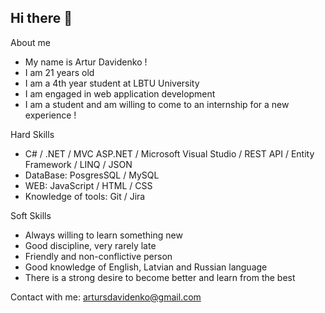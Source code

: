 ## Hi there 👋

About me

 - My name is Artur Davidenko !
 - I am 21 years old 
 - I am a 4th year student at LBTU University
 - I am engaged in web application development
 - I am a student and am willing to come to an internship for a new experience !

Hard Skills

 - C# / .NET / MVC ASP.NET / Microsoft Visual Studio / REST API / Entity Framework / LINQ / JSON
 - DataBase: PosgresSQL / MySQL 
 - WEB: JavaScript / HTML / CSS 
 - Knowledge of tools: Git / Jira 

Soft Skills
 
 - Always willing to learn something new
 - Good discipline, very rarely late 
 - Friendly and non-conflictive person
 - Good knowledge of English, Latvian and Russian language
 - There is a strong desire to become better and learn from the best
   

 Contact with me: 
   artursdavidenko@gmail.com
  
   


<!--
**ArturDavidenko/ArturDavidenko** is a ✨ _special_ ✨ repository because its `README.md` (this file) appears on your GitHub profile.

Here are some ideas to get you started:

- 🔭 I’m currently working on ...
- 🌱 I’m currently learning ...
- 👯 I’m looking to collaborate on ...
- 🤔 I’m looking for help with ...
- 💬 Ask me about ...
- 📫 How to reach me: ...
- 😄 Pronouns: ...
- ⚡ Fun fact: ...
-->

